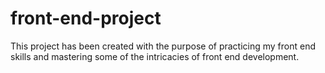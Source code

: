 # front-end-project

This project has been created with the purpose of practicing my front end skills and mastering some of the intricacies of front end development. 

